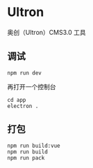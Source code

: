 # Ultron
奥创（Ultron）CMS3.0  工具

## 调试

```
npm run dev

```

再打开一个控制台

```
cd app
electron .
```

## 打包

```
npm run build:vue
npm run build
npm run pack
```
